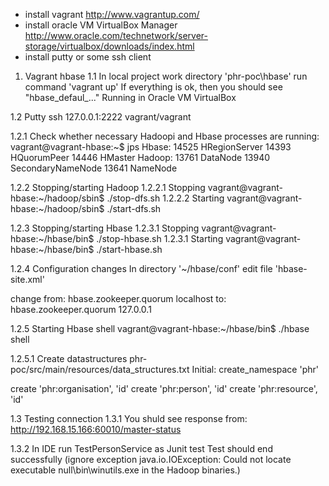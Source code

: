 - install vagrant http://www.vagrantup.com/
- install oracle VM VirtualBox Manager http://www.oracle.com/technetwork/server-storage/virtualbox/downloads/index.html
- install putty or some ssh client

1. Vagrant hbase
1.1 In local project work directory 'phr-poc\hbase' run command 'vagrant up'
If everything is ok, then you should see "hbase_defaul_..." Running in Oracle VM VirtualBox

1.2 Putty ssh 127.0.0.1:2222
vagrant/vagrant

1.2.1 Check whether necessary Hadoopi and Hbase processes are running:
vagrant@vagrant-hbase:~$ jps
Hbase:
14525 HRegionServer
14393 HQuorumPeer
14446 HMaster
Hadoop:
13761 DataNode
13940 SecondaryNameNode
13641 NameNode

1.2.2 Stopping/starting Hadoop
1.2.2.1 Stopping
vagrant@vagrant-hbase:~/hadoop/sbin$ ./stop-dfs.sh
1.2.2.2 Starting
vagrant@vagrant-hbase:~/hadoop/sbin$ ./start-dfs.sh

1.2.3 Stopping/starting Hbase 
1.2.3.1 Stopping
vagrant@vagrant-hbase:~/hbase/bin$ ./stop-hbase.sh
1.2.3.1 Starting
vagrant@vagrant-hbase:~/hbase/bin$ ./start-hbase.sh

1.2.4 Configuration changes
In directory '~/hbase/conf' edit file 'hbase-site.xml'

change from:
    <property>
        <name>hbase.zookeeper.quorum</name>
        <value>localhost</value>
    </property>
to:
    <property>
        <name>hbase.zookeeper.quorum</name>
        <value>127.0.0.1</value>
    </property>

1.2.5 Starting Hbase shell 
vagrant@vagrant-hbase:~/hbase/bin$ ./hbase shell

1.2.5.1 Create datastructures
phr-poc/src/main/resources/data_structures.txt
Initial:
create_namespace 'phr'

create 'phr:organisation', 'id'
create 'phr:person', 'id'
create 'phr:resource', 'id' 

1.3 Testing connection
1.3.1 You shuld see response from:
http://192.168.15.166:60010/master-status

1.3.2 In IDE run TestPersonService as Junit test
Test should end successfully (ignore exception java.io.IOException: Could not locate executable null\bin\winutils.exe in the Hadoop binaries.)

